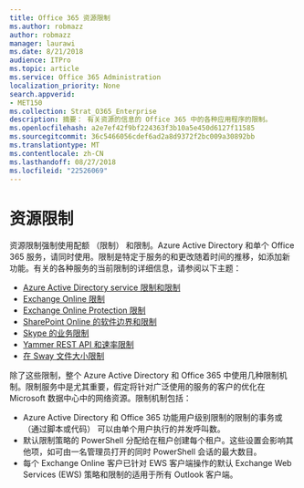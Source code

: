 ```yaml
---
title: Office 365 资源限制
ms.author: robmazz
author: robmazz
manager: laurawi
ms.date: 8/21/2018
audience: ITPro
ms.topic: article
ms.service: Office 365 Administration
localization_priority: None
search.appverid:
- MET150
ms.collection: Strat_O365_Enterprise
description: 摘要： 有关资源的信息的 Office 365 中的各种应用程序的限制。
ms.openlocfilehash: a2e7ef42f9bf224363f3b10a5e450d6127f11585
ms.sourcegitcommit: 36c5466056cdef6ad2a8d9372f2bc009a30892bb
ms.translationtype: MT
ms.contentlocale: zh-CN
ms.lasthandoff: 08/27/2018
ms.locfileid: "22526069"
---
```

# <a name="resource-limits"></a>资源限制

资源限制强制使用配额 （限制） 和限制。Azure Active Directory 和单个 Office 365 服务，请同时使用。限制是特定于服务的和更改随着时间的推移，如添加新功能。有关的各种服务的当前限制的详细信息，请参阅以下主题：
- [Azure Active Directory service 限制和限制](https://msdn.microsoft.com/en-us/library/azure/dn764971.aspx)
- [Exchange Online 限制](https://technet.microsoft.com/en-us/library/exchange-online-limits.aspx)
- [Exchange Online Protection 限制](https://technet.microsoft.com/en-us/library/exchange-online-protection-limits.aspx)
- [SharePoint Online 的软件边界和限制](https://support.office.com/article/SharePoint-Online-software-boundaries-and-limits-8F34FF47-B749-408B-ABC0-B605E1F6D498)
- [Skype 的业务限制](https://technet.microsoft.com/en-us/library/skype-for-business-online-limits.aspx)
- [Yammer REST API 和速率限制](https://developer.yammer.com/docs/rest-api-rate-limits)
- [在 Sway 文件大小限制](https://support.office.com/article/File-size-limits-in-Sway-4db21bc6-b42b-499f-9272-66e089db109f)

除了这些限制，整个 Azure Active Directory 和 Office 365 中使用几种限制机制。限制服务中是尤其重要，假定将针对广泛使用的服务的客户的优化在 Microsoft 数据中心中的网络资源。限制机制包括：
- Azure Active Directory 和 Office 365 功能用户级别限制的限制的事务或 （通过脚本或代码） 可以由单个用户执行的并发呼叫数。
- 默认限制策略的 PowerShell 分配给在租户创建每个租户。这些设置会影响其他项，如可由一名管理员打开的同时 PowerShell 会话的最大数目。
- 每个 Exchange Online 客户已针对 EWS 客户端操作的默认 Exchange Web Services (EWS) 策略和限制的适用于所有 Outlook 客户端。
